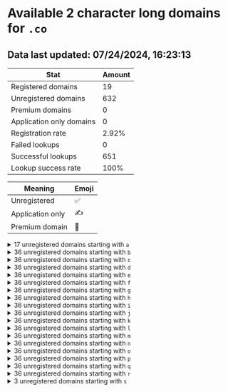 # Available 2 character long domains for `.co`

## Data last updated: 07/24/2024, 16:23:13

|Stat|Amount|
|--|--|
|Registered domains|19|
|Unregistered domains|632|
|Premium domains|0|
|Application only domains|0|
|Registration rate|2.92%|
|Failed lookups|0|
|Successful lookups|651|
|Lookup success rate|100%|


|Meaning|Emoji|
|--|--|
|Unregistered|:white_check_mark:|
|Application only|:writing_hand:|
|Premium domain|:gem:|

<details>
<summary>17 unregistered domains starting with <bold><code>a</code></bold></summary>

|Type|Domain|
|--|--|
|:white_check_mark:|`a0.co`|
|:white_check_mark:|`a1.co`|
|:white_check_mark:|`a2.co`|
|:white_check_mark:|`a3.co`|
|:white_check_mark:|`a4.co`|
|:white_check_mark:|`a5.co`|
|:white_check_mark:|`a6.co`|
|:white_check_mark:|`a7.co`|
|:white_check_mark:|`a8.co`|
|:white_check_mark:|`a9.co`|
|:white_check_mark:|`at.co`|
|:white_check_mark:|`au.co`|
|:white_check_mark:|`av.co`|
|:white_check_mark:|`aw.co`|
|:white_check_mark:|`ax.co`|
|:white_check_mark:|`ay.co`|
|:white_check_mark:|`az.co`|
</details>
<details>
<summary>36 unregistered domains starting with <bold><code>b</code></bold></summary>

|Type|Domain|
|--|--|
|:white_check_mark:|`b0.co`|
|:white_check_mark:|`b1.co`|
|:white_check_mark:|`b2.co`|
|:white_check_mark:|`b3.co`|
|:white_check_mark:|`b4.co`|
|:white_check_mark:|`b5.co`|
|:white_check_mark:|`b6.co`|
|:white_check_mark:|`b7.co`|
|:white_check_mark:|`b8.co`|
|:white_check_mark:|`b9.co`|
|:white_check_mark:|`ba.co`|
|:white_check_mark:|`bb.co`|
|:white_check_mark:|`bc.co`|
|:white_check_mark:|`bd.co`|
|:white_check_mark:|`be.co`|
|:white_check_mark:|`bf.co`|
|:white_check_mark:|`bg.co`|
|:white_check_mark:|`bh.co`|
|:white_check_mark:|`bi.co`|
|:white_check_mark:|`bj.co`|
|:white_check_mark:|`bk.co`|
|:white_check_mark:|`bl.co`|
|:white_check_mark:|`bm.co`|
|:white_check_mark:|`bn.co`|
|:white_check_mark:|`bo.co`|
|:white_check_mark:|`bp.co`|
|:white_check_mark:|`bq.co`|
|:white_check_mark:|`br.co`|
|:white_check_mark:|`bs.co`|
|:white_check_mark:|`bt.co`|
|:white_check_mark:|`bu.co`|
|:white_check_mark:|`bv.co`|
|:white_check_mark:|`bw.co`|
|:white_check_mark:|`bx.co`|
|:white_check_mark:|`by.co`|
|:white_check_mark:|`bz.co`|
</details>
<details>
<summary>36 unregistered domains starting with <bold><code>c</code></bold></summary>

|Type|Domain|
|--|--|
|:white_check_mark:|`c0.co`|
|:white_check_mark:|`c1.co`|
|:white_check_mark:|`c2.co`|
|:white_check_mark:|`c3.co`|
|:white_check_mark:|`c4.co`|
|:white_check_mark:|`c5.co`|
|:white_check_mark:|`c6.co`|
|:white_check_mark:|`c7.co`|
|:white_check_mark:|`c8.co`|
|:white_check_mark:|`c9.co`|
|:white_check_mark:|`ca.co`|
|:white_check_mark:|`cb.co`|
|:white_check_mark:|`cc.co`|
|:white_check_mark:|`cd.co`|
|:white_check_mark:|`ce.co`|
|:white_check_mark:|`cf.co`|
|:white_check_mark:|`cg.co`|
|:white_check_mark:|`ch.co`|
|:white_check_mark:|`ci.co`|
|:white_check_mark:|`cj.co`|
|:white_check_mark:|`ck.co`|
|:white_check_mark:|`cl.co`|
|:white_check_mark:|`cm.co`|
|:white_check_mark:|`cn.co`|
|:white_check_mark:|`co.co`|
|:white_check_mark:|`cp.co`|
|:white_check_mark:|`cq.co`|
|:white_check_mark:|`cr.co`|
|:white_check_mark:|`cs.co`|
|:white_check_mark:|`ct.co`|
|:white_check_mark:|`cu.co`|
|:white_check_mark:|`cv.co`|
|:white_check_mark:|`cw.co`|
|:white_check_mark:|`cx.co`|
|:white_check_mark:|`cy.co`|
|:white_check_mark:|`cz.co`|
</details>
<details>
<summary>36 unregistered domains starting with <bold><code>d</code></bold></summary>

|Type|Domain|
|--|--|
|:white_check_mark:|`d0.co`|
|:white_check_mark:|`d1.co`|
|:white_check_mark:|`d2.co`|
|:white_check_mark:|`d3.co`|
|:white_check_mark:|`d4.co`|
|:white_check_mark:|`d5.co`|
|:white_check_mark:|`d6.co`|
|:white_check_mark:|`d7.co`|
|:white_check_mark:|`d8.co`|
|:white_check_mark:|`d9.co`|
|:white_check_mark:|`da.co`|
|:white_check_mark:|`db.co`|
|:white_check_mark:|`dc.co`|
|:white_check_mark:|`dd.co`|
|:white_check_mark:|`de.co`|
|:white_check_mark:|`df.co`|
|:white_check_mark:|`dg.co`|
|:white_check_mark:|`dh.co`|
|:white_check_mark:|`di.co`|
|:white_check_mark:|`dj.co`|
|:white_check_mark:|`dk.co`|
|:white_check_mark:|`dl.co`|
|:white_check_mark:|`dm.co`|
|:white_check_mark:|`dn.co`|
|:white_check_mark:|`do.co`|
|:white_check_mark:|`dp.co`|
|:white_check_mark:|`dq.co`|
|:white_check_mark:|`dr.co`|
|:white_check_mark:|`ds.co`|
|:white_check_mark:|`dt.co`|
|:white_check_mark:|`du.co`|
|:white_check_mark:|`dv.co`|
|:white_check_mark:|`dw.co`|
|:white_check_mark:|`dx.co`|
|:white_check_mark:|`dy.co`|
|:white_check_mark:|`dz.co`|
</details>
<details>
<summary>36 unregistered domains starting with <bold><code>e</code></bold></summary>

|Type|Domain|
|--|--|
|:white_check_mark:|`e0.co`|
|:white_check_mark:|`e1.co`|
|:white_check_mark:|`e2.co`|
|:white_check_mark:|`e3.co`|
|:white_check_mark:|`e4.co`|
|:white_check_mark:|`e5.co`|
|:white_check_mark:|`e6.co`|
|:white_check_mark:|`e7.co`|
|:white_check_mark:|`e8.co`|
|:white_check_mark:|`e9.co`|
|:white_check_mark:|`ea.co`|
|:white_check_mark:|`eb.co`|
|:white_check_mark:|`ec.co`|
|:white_check_mark:|`ed.co`|
|:white_check_mark:|`ee.co`|
|:white_check_mark:|`ef.co`|
|:white_check_mark:|`eg.co`|
|:white_check_mark:|`eh.co`|
|:white_check_mark:|`ei.co`|
|:white_check_mark:|`ej.co`|
|:white_check_mark:|`ek.co`|
|:white_check_mark:|`el.co`|
|:white_check_mark:|`em.co`|
|:white_check_mark:|`en.co`|
|:white_check_mark:|`eo.co`|
|:white_check_mark:|`ep.co`|
|:white_check_mark:|`eq.co`|
|:white_check_mark:|`er.co`|
|:white_check_mark:|`es.co`|
|:white_check_mark:|`et.co`|
|:white_check_mark:|`eu.co`|
|:white_check_mark:|`ev.co`|
|:white_check_mark:|`ew.co`|
|:white_check_mark:|`ex.co`|
|:white_check_mark:|`ey.co`|
|:white_check_mark:|`ez.co`|
</details>
<details>
<summary>36 unregistered domains starting with <bold><code>f</code></bold></summary>

|Type|Domain|
|--|--|
|:white_check_mark:|`f0.co`|
|:white_check_mark:|`f1.co`|
|:white_check_mark:|`f2.co`|
|:white_check_mark:|`f3.co`|
|:white_check_mark:|`f4.co`|
|:white_check_mark:|`f5.co`|
|:white_check_mark:|`f6.co`|
|:white_check_mark:|`f7.co`|
|:white_check_mark:|`f8.co`|
|:white_check_mark:|`f9.co`|
|:white_check_mark:|`fa.co`|
|:white_check_mark:|`fb.co`|
|:white_check_mark:|`fc.co`|
|:white_check_mark:|`fd.co`|
|:white_check_mark:|`fe.co`|
|:white_check_mark:|`ff.co`|
|:white_check_mark:|`fg.co`|
|:white_check_mark:|`fh.co`|
|:white_check_mark:|`fi.co`|
|:white_check_mark:|`fj.co`|
|:white_check_mark:|`fk.co`|
|:white_check_mark:|`fl.co`|
|:white_check_mark:|`fm.co`|
|:white_check_mark:|`fn.co`|
|:white_check_mark:|`fo.co`|
|:white_check_mark:|`fp.co`|
|:white_check_mark:|`fq.co`|
|:white_check_mark:|`fr.co`|
|:white_check_mark:|`fs.co`|
|:white_check_mark:|`ft.co`|
|:white_check_mark:|`fu.co`|
|:white_check_mark:|`fv.co`|
|:white_check_mark:|`fw.co`|
|:white_check_mark:|`fx.co`|
|:white_check_mark:|`fy.co`|
|:white_check_mark:|`fz.co`|
</details>
<details>
<summary>36 unregistered domains starting with <bold><code>g</code></bold></summary>

|Type|Domain|
|--|--|
|:white_check_mark:|`g0.co`|
|:white_check_mark:|`g1.co`|
|:white_check_mark:|`g2.co`|
|:white_check_mark:|`g3.co`|
|:white_check_mark:|`g4.co`|
|:white_check_mark:|`g5.co`|
|:white_check_mark:|`g6.co`|
|:white_check_mark:|`g7.co`|
|:white_check_mark:|`g8.co`|
|:white_check_mark:|`g9.co`|
|:white_check_mark:|`ga.co`|
|:white_check_mark:|`gb.co`|
|:white_check_mark:|`gc.co`|
|:white_check_mark:|`gd.co`|
|:white_check_mark:|`ge.co`|
|:white_check_mark:|`gf.co`|
|:white_check_mark:|`gg.co`|
|:white_check_mark:|`gh.co`|
|:white_check_mark:|`gi.co`|
|:white_check_mark:|`gj.co`|
|:white_check_mark:|`gk.co`|
|:white_check_mark:|`gl.co`|
|:white_check_mark:|`gm.co`|
|:white_check_mark:|`gn.co`|
|:white_check_mark:|`go.co`|
|:white_check_mark:|`gp.co`|
|:white_check_mark:|`gq.co`|
|:white_check_mark:|`gr.co`|
|:white_check_mark:|`gs.co`|
|:white_check_mark:|`gt.co`|
|:white_check_mark:|`gu.co`|
|:white_check_mark:|`gv.co`|
|:white_check_mark:|`gw.co`|
|:white_check_mark:|`gx.co`|
|:white_check_mark:|`gy.co`|
|:white_check_mark:|`gz.co`|
</details>
<details>
<summary>36 unregistered domains starting with <bold><code>h</code></bold></summary>

|Type|Domain|
|--|--|
|:white_check_mark:|`h0.co`|
|:white_check_mark:|`h1.co`|
|:white_check_mark:|`h2.co`|
|:white_check_mark:|`h3.co`|
|:white_check_mark:|`h4.co`|
|:white_check_mark:|`h5.co`|
|:white_check_mark:|`h6.co`|
|:white_check_mark:|`h7.co`|
|:white_check_mark:|`h8.co`|
|:white_check_mark:|`h9.co`|
|:white_check_mark:|`ha.co`|
|:white_check_mark:|`hb.co`|
|:white_check_mark:|`hc.co`|
|:white_check_mark:|`hd.co`|
|:white_check_mark:|`he.co`|
|:white_check_mark:|`hf.co`|
|:white_check_mark:|`hg.co`|
|:white_check_mark:|`hh.co`|
|:white_check_mark:|`hi.co`|
|:white_check_mark:|`hj.co`|
|:white_check_mark:|`hk.co`|
|:white_check_mark:|`hl.co`|
|:white_check_mark:|`hm.co`|
|:white_check_mark:|`hn.co`|
|:white_check_mark:|`ho.co`|
|:white_check_mark:|`hp.co`|
|:white_check_mark:|`hq.co`|
|:white_check_mark:|`hr.co`|
|:white_check_mark:|`hs.co`|
|:white_check_mark:|`ht.co`|
|:white_check_mark:|`hu.co`|
|:white_check_mark:|`hv.co`|
|:white_check_mark:|`hw.co`|
|:white_check_mark:|`hx.co`|
|:white_check_mark:|`hy.co`|
|:white_check_mark:|`hz.co`|
</details>
<details>
<summary>36 unregistered domains starting with <bold><code>i</code></bold></summary>

|Type|Domain|
|--|--|
|:white_check_mark:|`i0.co`|
|:white_check_mark:|`i1.co`|
|:white_check_mark:|`i2.co`|
|:white_check_mark:|`i3.co`|
|:white_check_mark:|`i4.co`|
|:white_check_mark:|`i5.co`|
|:white_check_mark:|`i6.co`|
|:white_check_mark:|`i7.co`|
|:white_check_mark:|`i8.co`|
|:white_check_mark:|`i9.co`|
|:white_check_mark:|`ia.co`|
|:white_check_mark:|`ib.co`|
|:white_check_mark:|`ic.co`|
|:white_check_mark:|`id.co`|
|:white_check_mark:|`ie.co`|
|:white_check_mark:|`if.co`|
|:white_check_mark:|`ig.co`|
|:white_check_mark:|`ih.co`|
|:white_check_mark:|`ii.co`|
|:white_check_mark:|`ij.co`|
|:white_check_mark:|`ik.co`|
|:white_check_mark:|`il.co`|
|:white_check_mark:|`im.co`|
|:white_check_mark:|`in.co`|
|:white_check_mark:|`io.co`|
|:white_check_mark:|`ip.co`|
|:white_check_mark:|`iq.co`|
|:white_check_mark:|`ir.co`|
|:white_check_mark:|`is.co`|
|:white_check_mark:|`it.co`|
|:white_check_mark:|`iu.co`|
|:white_check_mark:|`iv.co`|
|:white_check_mark:|`iw.co`|
|:white_check_mark:|`ix.co`|
|:white_check_mark:|`iy.co`|
|:white_check_mark:|`iz.co`|
</details>
<details>
<summary>36 unregistered domains starting with <bold><code>j</code></bold></summary>

|Type|Domain|
|--|--|
|:white_check_mark:|`j0.co`|
|:white_check_mark:|`j1.co`|
|:white_check_mark:|`j2.co`|
|:white_check_mark:|`j3.co`|
|:white_check_mark:|`j4.co`|
|:white_check_mark:|`j5.co`|
|:white_check_mark:|`j6.co`|
|:white_check_mark:|`j7.co`|
|:white_check_mark:|`j8.co`|
|:white_check_mark:|`j9.co`|
|:white_check_mark:|`ja.co`|
|:white_check_mark:|`jb.co`|
|:white_check_mark:|`jc.co`|
|:white_check_mark:|`jd.co`|
|:white_check_mark:|`je.co`|
|:white_check_mark:|`jf.co`|
|:white_check_mark:|`jg.co`|
|:white_check_mark:|`jh.co`|
|:white_check_mark:|`ji.co`|
|:white_check_mark:|`jj.co`|
|:white_check_mark:|`jk.co`|
|:white_check_mark:|`jl.co`|
|:white_check_mark:|`jm.co`|
|:white_check_mark:|`jn.co`|
|:white_check_mark:|`jo.co`|
|:white_check_mark:|`jp.co`|
|:white_check_mark:|`jq.co`|
|:white_check_mark:|`jr.co`|
|:white_check_mark:|`js.co`|
|:white_check_mark:|`jt.co`|
|:white_check_mark:|`ju.co`|
|:white_check_mark:|`jv.co`|
|:white_check_mark:|`jw.co`|
|:white_check_mark:|`jx.co`|
|:white_check_mark:|`jy.co`|
|:white_check_mark:|`jz.co`|
</details>
<details>
<summary>36 unregistered domains starting with <bold><code>k</code></bold></summary>

|Type|Domain|
|--|--|
|:white_check_mark:|`k0.co`|
|:white_check_mark:|`k1.co`|
|:white_check_mark:|`k2.co`|
|:white_check_mark:|`k3.co`|
|:white_check_mark:|`k4.co`|
|:white_check_mark:|`k5.co`|
|:white_check_mark:|`k6.co`|
|:white_check_mark:|`k7.co`|
|:white_check_mark:|`k8.co`|
|:white_check_mark:|`k9.co`|
|:white_check_mark:|`ka.co`|
|:white_check_mark:|`kb.co`|
|:white_check_mark:|`kc.co`|
|:white_check_mark:|`kd.co`|
|:white_check_mark:|`ke.co`|
|:white_check_mark:|`kf.co`|
|:white_check_mark:|`kg.co`|
|:white_check_mark:|`kh.co`|
|:white_check_mark:|`ki.co`|
|:white_check_mark:|`kj.co`|
|:white_check_mark:|`kk.co`|
|:white_check_mark:|`kl.co`|
|:white_check_mark:|`km.co`|
|:white_check_mark:|`kn.co`|
|:white_check_mark:|`ko.co`|
|:white_check_mark:|`kp.co`|
|:white_check_mark:|`kq.co`|
|:white_check_mark:|`kr.co`|
|:white_check_mark:|`ks.co`|
|:white_check_mark:|`kt.co`|
|:white_check_mark:|`ku.co`|
|:white_check_mark:|`kv.co`|
|:white_check_mark:|`kw.co`|
|:white_check_mark:|`kx.co`|
|:white_check_mark:|`ky.co`|
|:white_check_mark:|`kz.co`|
</details>
<details>
<summary>36 unregistered domains starting with <bold><code>l</code></bold></summary>

|Type|Domain|
|--|--|
|:white_check_mark:|`l0.co`|
|:white_check_mark:|`l1.co`|
|:white_check_mark:|`l2.co`|
|:white_check_mark:|`l3.co`|
|:white_check_mark:|`l4.co`|
|:white_check_mark:|`l5.co`|
|:white_check_mark:|`l6.co`|
|:white_check_mark:|`l7.co`|
|:white_check_mark:|`l8.co`|
|:white_check_mark:|`l9.co`|
|:white_check_mark:|`la.co`|
|:white_check_mark:|`lb.co`|
|:white_check_mark:|`lc.co`|
|:white_check_mark:|`ld.co`|
|:white_check_mark:|`le.co`|
|:white_check_mark:|`lf.co`|
|:white_check_mark:|`lg.co`|
|:white_check_mark:|`lh.co`|
|:white_check_mark:|`li.co`|
|:white_check_mark:|`lj.co`|
|:white_check_mark:|`lk.co`|
|:white_check_mark:|`ll.co`|
|:white_check_mark:|`lm.co`|
|:white_check_mark:|`ln.co`|
|:white_check_mark:|`lo.co`|
|:white_check_mark:|`lp.co`|
|:white_check_mark:|`lq.co`|
|:white_check_mark:|`lr.co`|
|:white_check_mark:|`ls.co`|
|:white_check_mark:|`lt.co`|
|:white_check_mark:|`lu.co`|
|:white_check_mark:|`lv.co`|
|:white_check_mark:|`lw.co`|
|:white_check_mark:|`lx.co`|
|:white_check_mark:|`ly.co`|
|:white_check_mark:|`lz.co`|
</details>
<details>
<summary>36 unregistered domains starting with <bold><code>m</code></bold></summary>

|Type|Domain|
|--|--|
|:white_check_mark:|`m0.co`|
|:white_check_mark:|`m1.co`|
|:white_check_mark:|`m2.co`|
|:white_check_mark:|`m3.co`|
|:white_check_mark:|`m4.co`|
|:white_check_mark:|`m5.co`|
|:white_check_mark:|`m6.co`|
|:white_check_mark:|`m7.co`|
|:white_check_mark:|`m8.co`|
|:white_check_mark:|`m9.co`|
|:white_check_mark:|`ma.co`|
|:white_check_mark:|`mb.co`|
|:white_check_mark:|`mc.co`|
|:white_check_mark:|`md.co`|
|:white_check_mark:|`me.co`|
|:white_check_mark:|`mf.co`|
|:white_check_mark:|`mg.co`|
|:white_check_mark:|`mh.co`|
|:white_check_mark:|`mi.co`|
|:white_check_mark:|`mj.co`|
|:white_check_mark:|`mk.co`|
|:white_check_mark:|`ml.co`|
|:white_check_mark:|`mm.co`|
|:white_check_mark:|`mn.co`|
|:white_check_mark:|`mo.co`|
|:white_check_mark:|`mp.co`|
|:white_check_mark:|`mq.co`|
|:white_check_mark:|`mr.co`|
|:white_check_mark:|`ms.co`|
|:white_check_mark:|`mt.co`|
|:white_check_mark:|`mu.co`|
|:white_check_mark:|`mv.co`|
|:white_check_mark:|`mw.co`|
|:white_check_mark:|`mx.co`|
|:white_check_mark:|`my.co`|
|:white_check_mark:|`mz.co`|
</details>
<details>
<summary>36 unregistered domains starting with <bold><code>n</code></bold></summary>

|Type|Domain|
|--|--|
|:white_check_mark:|`n0.co`|
|:white_check_mark:|`n1.co`|
|:white_check_mark:|`n2.co`|
|:white_check_mark:|`n3.co`|
|:white_check_mark:|`n4.co`|
|:white_check_mark:|`n5.co`|
|:white_check_mark:|`n6.co`|
|:white_check_mark:|`n7.co`|
|:white_check_mark:|`n8.co`|
|:white_check_mark:|`n9.co`|
|:white_check_mark:|`na.co`|
|:white_check_mark:|`nb.co`|
|:white_check_mark:|`nc.co`|
|:white_check_mark:|`nd.co`|
|:white_check_mark:|`ne.co`|
|:white_check_mark:|`nf.co`|
|:white_check_mark:|`ng.co`|
|:white_check_mark:|`nh.co`|
|:white_check_mark:|`ni.co`|
|:white_check_mark:|`nj.co`|
|:white_check_mark:|`nk.co`|
|:white_check_mark:|`nl.co`|
|:white_check_mark:|`nm.co`|
|:white_check_mark:|`nn.co`|
|:white_check_mark:|`no.co`|
|:white_check_mark:|`np.co`|
|:white_check_mark:|`nq.co`|
|:white_check_mark:|`nr.co`|
|:white_check_mark:|`ns.co`|
|:white_check_mark:|`nt.co`|
|:white_check_mark:|`nu.co`|
|:white_check_mark:|`nv.co`|
|:white_check_mark:|`nw.co`|
|:white_check_mark:|`nx.co`|
|:white_check_mark:|`ny.co`|
|:white_check_mark:|`nz.co`|
</details>
<details>
<summary>36 unregistered domains starting with <bold><code>o</code></bold></summary>

|Type|Domain|
|--|--|
|:white_check_mark:|`o0.co`|
|:white_check_mark:|`o1.co`|
|:white_check_mark:|`o2.co`|
|:white_check_mark:|`o3.co`|
|:white_check_mark:|`o4.co`|
|:white_check_mark:|`o5.co`|
|:white_check_mark:|`o6.co`|
|:white_check_mark:|`o7.co`|
|:white_check_mark:|`o8.co`|
|:white_check_mark:|`o9.co`|
|:white_check_mark:|`oa.co`|
|:white_check_mark:|`ob.co`|
|:white_check_mark:|`oc.co`|
|:white_check_mark:|`od.co`|
|:white_check_mark:|`oe.co`|
|:white_check_mark:|`of.co`|
|:white_check_mark:|`og.co`|
|:white_check_mark:|`oh.co`|
|:white_check_mark:|`oi.co`|
|:white_check_mark:|`oj.co`|
|:white_check_mark:|`ok.co`|
|:white_check_mark:|`ol.co`|
|:white_check_mark:|`om.co`|
|:white_check_mark:|`on.co`|
|:white_check_mark:|`oo.co`|
|:white_check_mark:|`op.co`|
|:white_check_mark:|`oq.co`|
|:white_check_mark:|`or.co`|
|:white_check_mark:|`os.co`|
|:white_check_mark:|`ot.co`|
|:white_check_mark:|`ou.co`|
|:white_check_mark:|`ov.co`|
|:white_check_mark:|`ow.co`|
|:white_check_mark:|`ox.co`|
|:white_check_mark:|`oy.co`|
|:white_check_mark:|`oz.co`|
</details>
<details>
<summary>36 unregistered domains starting with <bold><code>p</code></bold></summary>

|Type|Domain|
|--|--|
|:white_check_mark:|`p0.co`|
|:white_check_mark:|`p1.co`|
|:white_check_mark:|`p2.co`|
|:white_check_mark:|`p3.co`|
|:white_check_mark:|`p4.co`|
|:white_check_mark:|`p5.co`|
|:white_check_mark:|`p6.co`|
|:white_check_mark:|`p7.co`|
|:white_check_mark:|`p8.co`|
|:white_check_mark:|`p9.co`|
|:white_check_mark:|`pa.co`|
|:white_check_mark:|`pb.co`|
|:white_check_mark:|`pc.co`|
|:white_check_mark:|`pd.co`|
|:white_check_mark:|`pe.co`|
|:white_check_mark:|`pf.co`|
|:white_check_mark:|`pg.co`|
|:white_check_mark:|`ph.co`|
|:white_check_mark:|`pi.co`|
|:white_check_mark:|`pj.co`|
|:white_check_mark:|`pk.co`|
|:white_check_mark:|`pl.co`|
|:white_check_mark:|`pm.co`|
|:white_check_mark:|`pn.co`|
|:white_check_mark:|`po.co`|
|:white_check_mark:|`pp.co`|
|:white_check_mark:|`pq.co`|
|:white_check_mark:|`pr.co`|
|:white_check_mark:|`ps.co`|
|:white_check_mark:|`pt.co`|
|:white_check_mark:|`pu.co`|
|:white_check_mark:|`pv.co`|
|:white_check_mark:|`pw.co`|
|:white_check_mark:|`px.co`|
|:white_check_mark:|`py.co`|
|:white_check_mark:|`pz.co`|
</details>
<details>
<summary>36 unregistered domains starting with <bold><code>q</code></bold></summary>

|Type|Domain|
|--|--|
|:white_check_mark:|`q0.co`|
|:white_check_mark:|`q1.co`|
|:white_check_mark:|`q2.co`|
|:white_check_mark:|`q3.co`|
|:white_check_mark:|`q4.co`|
|:white_check_mark:|`q5.co`|
|:white_check_mark:|`q6.co`|
|:white_check_mark:|`q7.co`|
|:white_check_mark:|`q8.co`|
|:white_check_mark:|`q9.co`|
|:white_check_mark:|`qa.co`|
|:white_check_mark:|`qb.co`|
|:white_check_mark:|`qc.co`|
|:white_check_mark:|`qd.co`|
|:white_check_mark:|`qe.co`|
|:white_check_mark:|`qf.co`|
|:white_check_mark:|`qg.co`|
|:white_check_mark:|`qh.co`|
|:white_check_mark:|`qi.co`|
|:white_check_mark:|`qj.co`|
|:white_check_mark:|`qk.co`|
|:white_check_mark:|`ql.co`|
|:white_check_mark:|`qm.co`|
|:white_check_mark:|`qn.co`|
|:white_check_mark:|`qo.co`|
|:white_check_mark:|`qp.co`|
|:white_check_mark:|`qq.co`|
|:white_check_mark:|`qr.co`|
|:white_check_mark:|`qs.co`|
|:white_check_mark:|`qt.co`|
|:white_check_mark:|`qu.co`|
|:white_check_mark:|`qv.co`|
|:white_check_mark:|`qw.co`|
|:white_check_mark:|`qx.co`|
|:white_check_mark:|`qy.co`|
|:white_check_mark:|`qz.co`|
</details>
<details>
<summary>36 unregistered domains starting with <bold><code>r</code></bold></summary>

|Type|Domain|
|--|--|
|:white_check_mark:|`r0.co`|
|:white_check_mark:|`r1.co`|
|:white_check_mark:|`r2.co`|
|:white_check_mark:|`r3.co`|
|:white_check_mark:|`r4.co`|
|:white_check_mark:|`r5.co`|
|:white_check_mark:|`r6.co`|
|:white_check_mark:|`r7.co`|
|:white_check_mark:|`r8.co`|
|:white_check_mark:|`r9.co`|
|:white_check_mark:|`ra.co`|
|:white_check_mark:|`rb.co`|
|:white_check_mark:|`rc.co`|
|:white_check_mark:|`rd.co`|
|:white_check_mark:|`re.co`|
|:white_check_mark:|`rf.co`|
|:white_check_mark:|`rg.co`|
|:white_check_mark:|`rh.co`|
|:white_check_mark:|`ri.co`|
|:white_check_mark:|`rj.co`|
|:white_check_mark:|`rk.co`|
|:white_check_mark:|`rl.co`|
|:white_check_mark:|`rm.co`|
|:white_check_mark:|`rn.co`|
|:white_check_mark:|`ro.co`|
|:white_check_mark:|`rp.co`|
|:white_check_mark:|`rq.co`|
|:white_check_mark:|`rr.co`|
|:white_check_mark:|`rs.co`|
|:white_check_mark:|`rt.co`|
|:white_check_mark:|`ru.co`|
|:white_check_mark:|`rv.co`|
|:white_check_mark:|`rw.co`|
|:white_check_mark:|`rx.co`|
|:white_check_mark:|`ry.co`|
|:white_check_mark:|`rz.co`|
</details>
<details>
<summary>3 unregistered domains starting with <bold><code>s</code></bold></summary>

|Type|Domain|
|--|--|
|:white_check_mark:|`sa.co`|
|:white_check_mark:|`sb.co`|
|:white_check_mark:|`sc.co`|
</details>